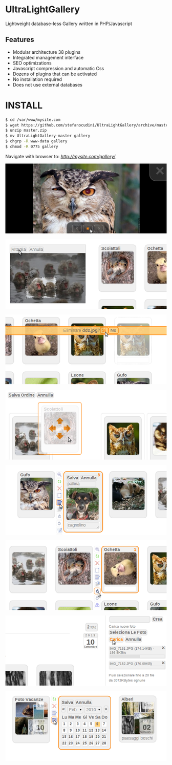 # UltraLightGallery
Lightweight database-less Gallery written in PHP/Javascript 

## Features 

* Modular architecture 38 plugins
* Integrated management interface
* SEO optimizations
* Javascript compression and automatic Css
* Dozens of plugins that can be activated
* No installation required
* Does not use external databases

# INSTALL

```bash
$ cd /var/www/mysite.com
$ wget https://github.com/stefanocudini/UltraLightGallery/archive/master.zip
$ unzip master.zip
$ mv UltraLightGallery-master gallery
$ chgrp -R www-data gallery
$ chmod -R 0775 gallery
```

Navigate with browser to: *http://mysite.com/gallery/*

![Image](_screenshots/slideshow.png)

![Image](_screenshots/crop.png)

![Image](_screenshots/delete.png)

![Image](_screenshots/order.png)

![Image](_screenshots/desc.png)

![Image](_screenshots/rotate.png)

![Image](_screenshots/upload.png)

![Image](_screenshots/calendar.png)


